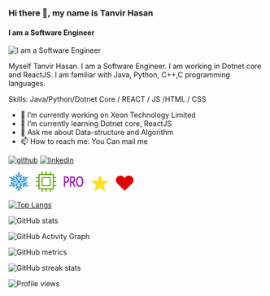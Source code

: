 ### Hi there 👋, my name is Tanvir Hasan
#### I am a Software Engineer
![I am a Software Engineer](https://www.pngitem.com/pimgs/m/501-5017607_programmer-png-clipart-computer-programming-software-programmer-cartoon.png)

Myself Tanvir Hasan. I am a Software Engineer. I am working in Dotnet core and ReactJS. I am familiar with Java, Python, C++,C programming languages.

Skills: Java/Python/Dotnet Core / REACT / JS /HTML / CSS

- 🔭 I’m currently working on Xeon Technology Limited 
- 🌱 I’m currently learning Dotnet core, ReactJS 
- 💬 Ask me about Data-structure and Algorithm 
- 📫 How to reach me: You Can mail me 


[<img src='https://cdn.jsdelivr.net/npm/simple-icons@3.0.1/icons/github.svg' alt='github' height='40'>](https://github.com/https://github.com/Tanvirhasan98/)  [<img src='https://cdn.jsdelivr.net/npm/simple-icons@3.0.1/icons/linkedin.svg' alt='linkedin' height='40'>](https://www.linkedin.com/in/https://www.linkedin.com/in/tanvir-hasan-29722715a//)  

<a href='https://archiveprogram.github.com/'><img src='https://raw.githubusercontent.com/acervenky/animated-github-badges/master/assets/acbadge.gif' width='40' height='40'></a> <a href='https://docs.github.com/en/developers'><img src='https://raw.githubusercontent.com/acervenky/animated-github-badges/master/assets/devbadge.gif' width='40' height='40'></a> <a href='https://github.com/pricing'><img src='https://raw.githubusercontent.com/acervenky/animated-github-badges/master/assets/pro.gif' width='40' height='40'></a> <a href='https://stars.github.com/'><img src='https://raw.githubusercontent.com/acervenky/animated-github-badges/master/assets/starbadge.gif' width='35' height='35'></a> <a href='https://docs.github.com/en/github/supporting-the-open-source-community-with-github-sponsors'><img src='https://raw.githubusercontent.com/acervenky/animated-github-badges/master/assets/sponsorbadge.gif' width='35' height='35'></a> 

[![Top Langs](https://github-readme-stats.vercel.app/api/top-langs/?username=https://github.com/Tanvirhasan98/)](https://github.com/anuraghazra/github-readme-stats)

![GitHub stats](https://github-readme-stats.vercel.app/api?username=https://github.com/Tanvirhasan98/&show_icons=true)  

![GitHub Activity Graph](https://activity-graph.herokuapp.com/graph?username=https://github.com/Tanvirhasan98/)  

![GitHub metrics](https://metrics.lecoq.io/https://github.com/Tanvirhasan98/)  

![GitHub streak stats](https://github-readme-streak-stats.herokuapp.com/?user=https://github.com/Tanvirhasan98/)  

![Profile views](https://gpvc.arturio.dev/https://github.com/Tanvirhasan98/)  
